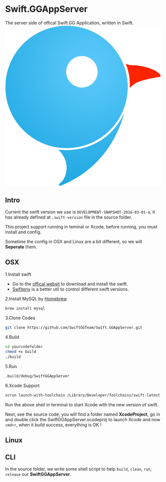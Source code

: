 # Swift.GGAppServer

The server side of offical Swift.GG Application, written in Swift.
![Logo](logo_new.png)

## Intro

Current the swift version we use is `DEVELOPMENT-SNAPSHOT-2016-03-01-a`, it has already defined at `.swift-version` file in the source folder.

This project support running in teminal or Xcode, before running, you must install and config.

Sometime the config in OSX and Linux are a bit different, so we will **Seperate** them.

## OSX

1.Install swift

- Go to the [offical websit](https://swift.org/) to download and install the swift.
- [Swfitenv](https://github.com/kylef/swiftenv) is a better util to control different swift versions.

2.Install MySQL by [Homebrew](http://brew.sh/)

```sh
brew install mysql
```

3.Clone Codes

```sh
git clone https://github.com/SwiftGGTeam/Swift.GGAppServer.git
```

4.Build

```sh
cd yourcodefolder
chmod +x build
./build
```

5.Run

```sh
.build/debug/SwiftGGAppServer
```

6.Xcode Support

```sh
xcrun launch-with-toolchain /Library/Developer/Toolchains/swift-latest.xctoolchain
```

Run the above shell in terminal to start Xcode with the new version of swift.

Next, see the source code, you will find a folder named **XcodeProject**, go in and double click the SwiftGGAppServer.xcodeproj to launch Xcode and now `cmd+r`, when it build success, everything is OK !

## Linux

## CLI

In the source folder, we write some shell script to help `build`, `clean`, `run`, `release` our **SwiftGGAppServer**.
